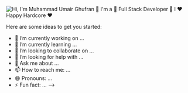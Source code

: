 ![Hi, I'm Muhammad Umair Ghufran 👋 I'm a 🚀 Full Stack Developer 🚀 I ❤️ Happy Hardcore ❤️](https://github.com/matyo91/matyo91/raw/main/assets/github.gif)


Here are some ideas to get you started:

- 🔭 I’m currently working on ...
- 🌱 I’m currently learning ...
- 👯 I’m looking to collaborate on ...
- 🤔 I’m looking for help with ...
- 💬 Ask me about ...
- 📫 How to reach me: ...
- 😄 Pronouns: ...
- ⚡ Fun fact: ...
-->
